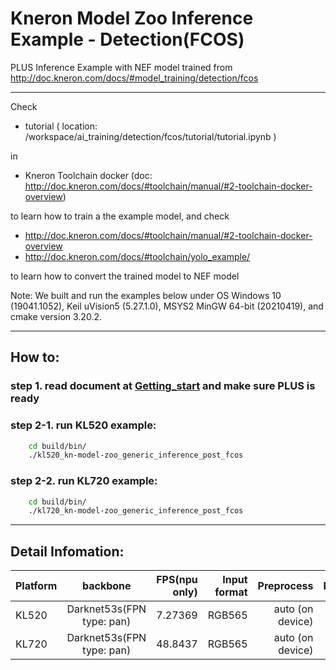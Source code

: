 # Kneron Model Zoo Inference Example - Detection(FCOS)

PLUS Inference Example with NEF model trained from
http://doc.kneron.com/docs/#model_training/detection/fcos

---

Check 
- tutorial ( location: /workspace/ai_training/detection/fcos/tutorial/tutorial.ipynb ) 

in

- Kneron Toolchain docker (doc: http://doc.kneron.com/docs/#toolchain/manual/#2-toolchain-docker-overview)

to learn how to train a the example model, and check 

- http://doc.kneron.com/docs/#toolchain/manual/#2-toolchain-docker-overview
- http://doc.kneron.com/docs/#toolchain/yolo_example/

to learn how to convert the trained model to NEF model

Note: We built and run the examples below under OS Windows 10 (19041.1052), Keil uVision5 (5.27.1.0), MSYS2 MinGW 64-bit (20210419), and cmake version 3.20.2.

---

## How to:
### step 1. read document at [Getting_start](http://doc.kneron.com/docs/#plus/getting_start/) and make sure PLUS is ready
### step 2-1. run KL520 example:
```bash
    cd build/bin/
    ./kl520_kn-model-zoo_generic_inference_post_fcos 
```
### step 2-2. run KL720 example:
```bash
    cd build/bin/
    ./kl720_kn-model-zoo_generic_inference_post_fcos 
```

---

## Detail Infomation:

Platform      |            backbone        |  FPS(npu only) | Input format |    Preprocess    |  Normalize  | 
--------------|:--------------------------:|---------------:| ------------:| ----------------:| -----------:|
KL520         |  Darknet53s(FPN type: pan) | 7.27369        |    RGB565    | auto (on device) | Kneron mode |
KL720         |  Darknet53s(FPN type: pan) | 48.8437        |    RGB565    | auto (on device) | Kneron mode |
